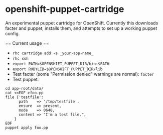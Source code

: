 openshift-puppet-cartridge
==========================

An experimental puppet cartridge for OpenShift.  Currently this downloads
facter and puppet, installs them, and attempts to set up a working puppet
config.

== Current usage ==

* `rhc cartridge add -a _your-app-name_`
* `rhc ssh`
* `export PATH=$OPENSHIFT_PUPPET_DIR/bin:$PATH`
* `export RUBYLIB=$OPENSHIFT_PUPPET_DIR/lib`
* Test facter (some "Permission denied" warnings are normal):  `facter`
* Test puppet:
```
cd app-root/data/
cat <<EOF >foo.pp
file {'testfile':
      path    => '/tmp/testfile',
      ensure  => present,
      mode    => 0640,
      content => "I'm a test file.",
    }
EOF
puppet apply foo.pp
```

